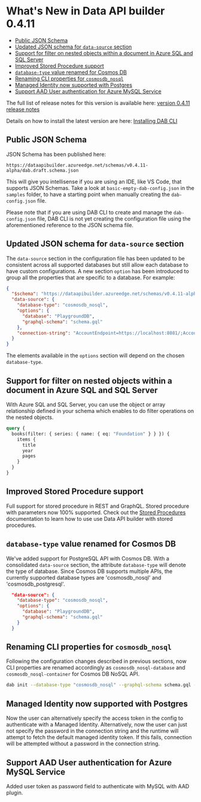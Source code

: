 # What's New in Data API builder 0.4.11

- [Public JSON Schema](#public-json-schema)
- [Updated JSON schema for `data-source` section](#updated-json-schema-for-data-source-section)
- [Support for filter on nested objects within a document in Azure SQL and SQL Server](#support-for-filter-on-nested-objects-within-a-document-in-azure-sql-and-sql-server)
- [Improved Stored Procedure support](#improved-stored-procedure-support)
- [`database-type` value renamed for Cosmos DB](#database-type-value-renamed-for-cosmos-db)
- [Renaming CLI properties for `cosmosdb_nosql`](#renaming-cli-properties-for-cosmosdb_nosql)
- [Managed Identity now supported with Postgres](#managed-identity-now-supported-with-postgres)
- [Support AAD User authentication for Azure MySQL Service](#support-aad-user-authentication-for-azure-mysql-service)

The full list of release notes for this version is available here: [version 0.4.11 release notes](https://github.com/Azure/data-api-builder/releases/tag/v0.4.11-alpha)

Details on how to install the latest version are here: [Installing DAB CLI](./getting-started/getting-started.md#installing-dab-cli)

## Public JSON Schema

JSON Schema has been published here:

```text
https://dataapibuilder.azureedge.net/schemas/v0.4.11-alpha/dab.draft.schema.json
```

This will give you intellisense if you are using an IDE, like VS Code, that supports JSON Schemas. Take a look at `basic-empty-dab-config.json` in the `samples` folder, to have a starting point when manually creating the `dab-config.json` file.

Please note that if you are using DAB CLI to create and manage the `dab-config.json` file, DAB CLI is not yet creating the configuration file using the aforementioned reference to the JSON schema file.

## Updated JSON schema for `data-source` section

The `data-source` section in the configuration file has been updated to be consistent across all supported databases but still allow each database to have custom configurations. A new section `option` has been introduced to group all the properties that are specific to a database. For example:

```json
{
  "$schema": "https://dataapibuilder.azureedge.net/schemas/v0.4.11-alpha/dab.draft.schema.json",
  "data-source": {
    "database-type": "cosmosdb_nosql",
    "options": {
      "database": "PlaygroundDB",
      "graphql-schema": "schema.gql"
    },
    "connection-string": "AccountEndpoint=https://localhost:8081/;AccountKey=REPLACEME;"
  }
}
```

The elements available in the `options` section will depend on the chosen `database-type`.

## Support for filter on nested objects within a document in Azure SQL and SQL Server

With Azure SQL and SQL Server, you can use the object or array relationship defined in your schema which enables to do filter operations on the nested objects.

```graphql
query {
  books(filter: { series: { name: { eq: "Foundation" } } }) {
    items {
      title
      year
      pages
    }
  }
}
```

## Improved Stored Procedure support

Full support for stored procedure in REST and GraphQL. Stored procedure with parameters now 100% supported. Check out the [Stored Procedures](./views-and-stored-procedures.md#stored-procedures) documentation to learn how to use use Data API builder with stored procedures.

## `database-type` value renamed for Cosmos DB

We've added support for PostgreSQL API with Cosmos DB. With a consolidated `data-source` section, the attribute `database-type` will denote the type of database. Since Cosmos DB supports multiple APIs, the currently supported database types are 'cosmosdb_nosql' and 'cosmosdb_postgresql'.

```json
  "data-source": {
    "database-type": "cosmosdb_nosql",
    "options": {
      "database": "PlaygroundDB",
      "graphql-schema": "schema.gql"
    }
  }
```

## Renaming CLI properties for `cosmosdb_nosql`

Following the configuration changes described in previous sections, now CLI properties are renamed accordingly as `cosmosdb_nosql-database` and `cosmosdb_nosql-container` for Cosmos DB NoSQL API.

```bash
dab init --database-type "cosmosdb_nosql" --graphql-schema schema.gql --cosmosdb_nosql-database PlaygroundDB  --cosmosdb_nosql-container "books" --connection-string "AccountEndpoint=https://localhost:8081/;AccountKey=REPLACEME;" --host-mode "Development"
```

## Managed Identity now supported with Postgres

Now the user can alternatively specify the access token in the config to authenticate with a Managed Identity. Alternatively, now the user can just not specify the password in the connection string and the runtime will attempt to fetch the default managed identity token. If this fails, connection will be attempted without a password in the connection string.

## Support AAD User authentication for Azure MySQL Service

Added user token as password field to authenticate with MySQL with AAD plugin.